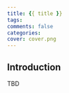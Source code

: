 ```yaml
---
title: {{ title }}
tags:
comments: false
categories:
cover: cover.png
---
```


## Introduction

TBD

<!-- more -->
